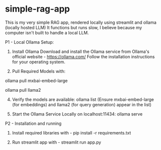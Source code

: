 # simple-rag-app
This is my very simple RAG app, rendered locally using streamlit and ollama (locally hosted LLM)
It functions but runs slow, I believe because my computer isn't built to handle a local LLM.

P1 - Local Ollama Setup:
1. Install Ollama
Download and install the Ollama service from Ollama's official website - https://ollama.com/
Follow the installation instructions for your operating system.


2. Pull Required Models with:

ollama pull mxbai-embed-large

ollama pull llama2

4. Verify the models are available:
ollama list
(Ensure mxbai-embed-large (for embeddings) and llama2 (for query generation) appear in the list)

5. Start the Ollama Service Locally on localhost:11434:
ollama serve



P2 - Installation and running
1. Install required libraries with - pip install -r requirements.txt

2. Run streamlit app with - streamlit run app.py
